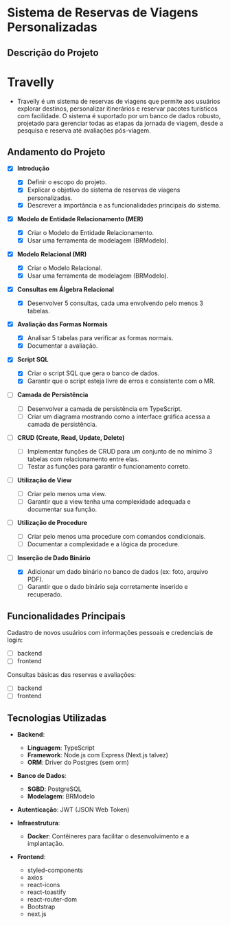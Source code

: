 # **Sistema de Reservas de Viagens Personalizadas**

## **Descrição do Projeto**

# Travelly

- Travelly é um sistema de reservas de viagens que permite aos usuários explorar destinos, personalizar itinerários e reservar pacotes turísticos com facilidade. O sistema é suportado por um banco de dados robusto, projetado para gerenciar todas as etapas da jornada de viagem, desde a pesquisa e reserva até avaliações pós-viagem.

## **Andamento do Projeto**

- [x] **Introdução**

  - [x] Definir o escopo do projeto.
  - [x] Explicar o objetivo do sistema de reservas de viagens personalizadas.
  - [x] Descrever a importância e as funcionalidades principais do sistema.

- [x] **Modelo de Entidade Relacionamento (MER)**

  - [x] Criar o Modelo de Entidade Relacionamento.
  - [x] Usar uma ferramenta de modelagem (BRModelo).

- [x] **Modelo Relacional (MR)**

  - [x] Criar o Modelo Relacional.
  - [x] Usar uma ferramenta de modelagem (BRModelo).

- [x] **Consultas em Álgebra Relacional**

  - [x] Desenvolver 5 consultas, cada uma envolvendo pelo menos 3 tabelas.

- [x] **Avaliação das Formas Normais**

  - [x] Analisar 5 tabelas para verificar as formas normais.
  - [x] Documentar a avaliação.

- [x] **Script SQL**

  - [x] Criar o script SQL que gera o banco de dados.
  - [x] Garantir que o script esteja livre de erros e consistente com o MR.

- [ ] **Camada de Persistência**

  - [ ] Desenvolver a camada de persistência em TypeScript.
  - [ ] Criar um diagrama mostrando como a interface gráfica acessa a camada de persistência.

- [ ] **CRUD (Create, Read, Update, Delete)**

  - [ ] Implementar funções de CRUD para um conjunto de no mínimo 3 tabelas com relacionamento entre elas.
  - [ ] Testar as funções para garantir o funcionamento correto.

- [ ] **Utilização de View**

  - [ ] Criar pelo menos uma view.
  - [ ] Garantir que a view tenha uma complexidade adequada e documentar sua função.

- [ ] **Utilização de Procedure**

  - [ ] Criar pelo menos uma procedure com comandos condicionais.
  - [ ] Documentar a complexidade e a lógica da procedure.

- [ ] **Inserção de Dado Binário**
  - [x] Adicionar um dado binário no banco de dados (ex: foto, arquivo PDF).
  - [ ] Garantir que o dado binário seja corretamente inserido e recuperado.

## **Funcionalidades Principais**

Cadastro de novos usuários com informações pessoais e credenciais de login:

- [ ] backend
- [ ] frontend

Consultas básicas das reservas e avaliações:

- [ ] backend
- [ ] frontend

## **Tecnologias Utilizadas**

- **Backend**:
  - **Linguagem**: TypeScript
  - **Framework**: Node.js com Express (Next.js talvez)
  - **ORM**: Driver do Postgres (sem orm)
- **Banco de Dados**:
  - **SGBD**: PostgreSQL
  - **Modelagem**: BRModelo
- **Autenticação**: JWT (JSON Web Token)
- **Infraestrutura**:

  - **Docker**: Contêineres para facilitar o desenvolvimento e a implantação.

- **Frontend**:
  - styled-components
  - axios
  - react-icons
  - react-toastify
  - react-router-dom
  - Bootstrap
  - next.js
